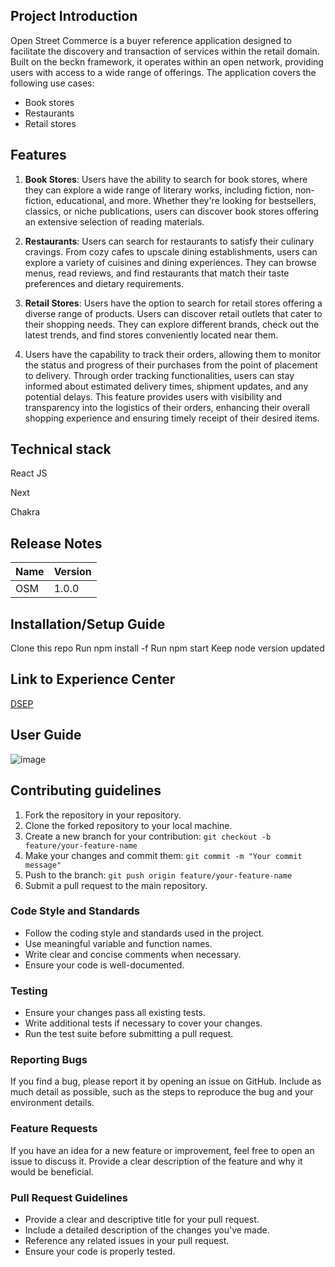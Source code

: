 ## Project Introduction

Open Street Commerce is a buyer reference application designed to facilitate the discovery and transaction of services within the retail domain. Built on the beckn framework, it operates within an open network, providing users with access to a wide range of offerings. The application covers the following use cases:

- Book stores
- Restaurants
- Retail stores


## Features
1. **Book Stores**: Users have the ability to search for book stores, where they can explore a wide range of literary works, including fiction, non-fiction, educational, and more. Whether they're looking for bestsellers, classics, or niche publications, users can discover book stores offering an extensive selection of reading materials.

2. **Restaurants**: Users can search for restaurants to satisfy their culinary cravings. From cozy cafes to upscale dining establishments, users can explore a variety of cuisines and dining experiences. They can browse menus, read reviews, and find restaurants that match their taste preferences and dietary requirements.

3. **Retail Stores**: Users have the option to search for retail stores offering a diverse range of products. Users can discover retail outlets that cater to their shopping needs. They can explore different brands, check out the latest trends, and find stores conveniently located near them.
4. Users have the capability to track their orders, allowing them to monitor the status and progress of their purchases from the point of placement to delivery. Through order tracking functionalities, users can stay informed about estimated delivery times, shipment updates, and any potential delays. This feature provides users with visibility and transparency into the logistics of their orders, enhancing their overall shopping experience and ensuring timely receipt of their desired items.

## Technical stack
React JS

Next

Chakra

## Release Notes

| Name | Version |
|---------|--------------|
| OSM     | 1.0.0  |


## Installation/Setup Guide 
Clone this repo
Run npm install -f
Run npm start
Keep node version updated

## Link to Experience Center

[DSEP ](https://experience.becknprotocol.io/OSC)

## User Guide
![image](https://github.com/beckn/OSM-app/assets/69658165/11e2ebb1-b027-4858-823b-8903ad5d17f3)





## Contributing guidelines

1. Fork the repository in your repository.
2. Clone the forked repository to your local machine.
3. Create a new branch for your contribution: `git checkout -b feature/your-feature-name`
4. Make your changes and commit them: `git commit -m "Your commit message"`
5. Push to the branch: `git push origin feature/your-feature-name`
6. Submit a pull request to the main repository.

### Code Style and Standards

- Follow the coding style and standards used in the project.
- Use meaningful variable and function names.
- Write clear and concise comments when necessary.
- Ensure your code is well-documented.

### Testing

- Ensure your changes pass all existing tests.
- Write additional tests if necessary to cover your changes.
- Run the test suite before submitting a pull request.

### Reporting Bugs

If you find a bug, please report it by opening an issue on GitHub. Include as much detail as possible, such as the steps to reproduce the bug and your environment details.

### Feature Requests

If you have an idea for a new feature or improvement, feel free to open an issue to discuss it. Provide a clear description of the feature and why it would be beneficial.

### Pull Request Guidelines

- Provide a clear and descriptive title for your pull request.
- Include a detailed description of the changes you've made.
- Reference any related issues in your pull request.
- Ensure your code is properly tested.
  


